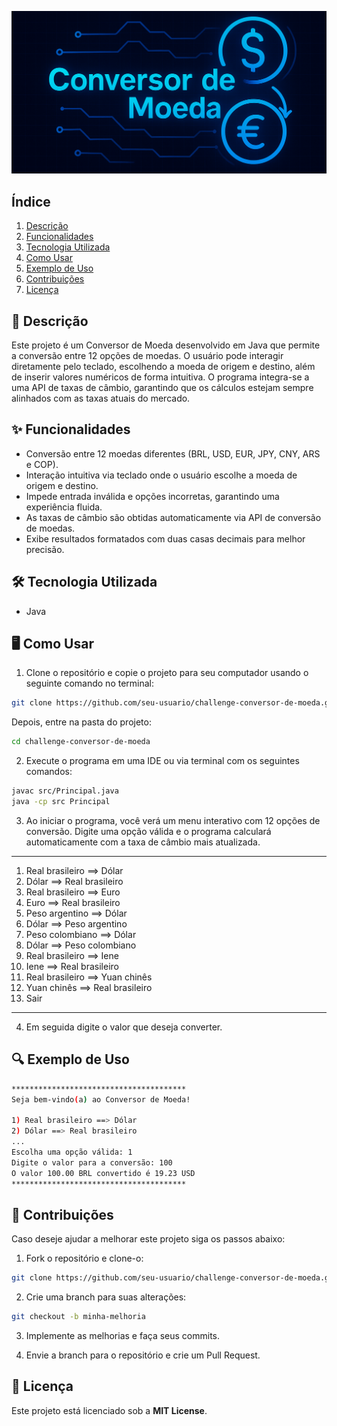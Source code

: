 <p align="center">
   <img src="src/titulo.png" alt="Título Conversor de Moeda">
</p>

## Índice
1. [Descrição](#descrição)
2. [Funcionalidades](#funcionalidades)
3. [Tecnologia Utilizada](#tecnologia-utilizada)
4. [Como Usar](#como-usar)
5. [Exemplo de Uso](#exemplo-de-uso)
6. [Contribuições](#contribuições)
7. [Licença](#licença)

## 📝 Descrição
Este projeto é um Conversor de Moeda desenvolvido em Java que permite a conversão entre 12 opções de moedas. O usuário pode interagir diretamente pelo teclado, escolhendo a moeda de origem e destino, além de inserir valores numéricos de forma intuitiva. O programa integra-se a uma API de taxas de câmbio, garantindo que os cálculos estejam sempre alinhados com as taxas atuais do mercado.

## ✨ Funcionalidades
- Conversão entre 12 moedas diferentes (BRL, USD, EUR, JPY, CNY, ARS e COP).
- Interação intuitiva via teclado onde o usuário escolhe a moeda de origem e destino.
- Impede entrada inválida e opções incorretas, garantindo uma experiência fluida.
- As taxas de câmbio são obtidas automaticamente via API de conversão de moedas.
- Exibe resultados formatados com duas casas decimais para melhor precisão.

## 🛠️ Tecnologia Utilizada
- Java

## 🖥️ Como Usar
1. Clone o repositório e copie o projeto para seu computador usando o seguinte comando no terminal:
```sh
git clone https://github.com/seu-usuario/challenge-conversor-de-moeda.git
```
Depois, entre na pasta do projeto:
```sh
cd challenge-conversor-de-moeda
```
2. Execute o programa em uma IDE ou via terminal com os seguintes comandos:
```sh
javac src/Principal.java
java -cp src Principal
```

3. Ao iniciar o programa, você verá um menu interativo com 12 opções de conversão. Digite uma opção válida e o programa calculará automaticamente com a taxa de câmbio mais atualizada.
***************************************
                    
1) Real brasileiro ==> Dólar
2) Dólar ==> Real brasileiro
3) Real brasileiro ==> Euro
4) Euro ==> Real brasileiro
5) Peso argentino ==> Dólar
6) Dólar ==> Peso argentino
7) Peso colombiano ==> Dólar
8) Dólar ==> Peso colombiano
9) Real brasileiro ==> Iene
10) Iene ==> Real brasileiro
11) Real brasileiro ==> Yuan chinês
12) Yuan chinês ==> Real brasileiro
13) Sair
                    
***************************************

4. Em seguida digite o valor que deseja converter.

## 🔍 Exemplo de Uso
```sh
***************************************
Seja bem-vindo(a) ao Conversor de Moeda!

1) Real brasileiro ==> Dólar
2) Dólar ==> Real brasileiro
...
Escolha uma opção válida: 1
Digite o valor para a conversão: 100
O valor 100.00 BRL convertido é 19.23 USD
***************************************
```
## 🤝 Contribuições
Caso deseje ajudar a melhorar este projeto siga os passos abaixo:
1. Fork o repositório e clone-o:
```sh
git clone https://github.com/seu-usuario/challenge-conversor-de-moeda.git
```
2. Crie uma branch para suas alterações:
```sh
git checkout -b minha-melhoria
```
3. Implemente as melhorias e faça seus commits.

4. Envie a branch para o repositório e crie um Pull Request.

## 📜 Licença
Este projeto está licenciado sob a **MIT License**.
